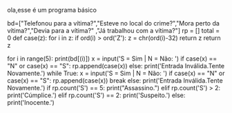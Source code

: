 ola,esse é um programa básico

bd=["Telefonou para a vítima?","Esteve no local do crime?","Mora perto da vítima?","Devia para a vítima?"
,"Já trabalhou com a vítima?"]
rp = []
total = 0
def case(z):
    for i in z:
        if ord(i) > ord('Z'):
            z = chr(ord(i)-32)
            return z
        return z
            
for i in range(5):
    print(bd[(i)])
    x = input('S = Sim | N = Não: ')
    if case(x) == "N" or case(x) == "S":
        rp.append(case(x))
    else:
        print('Entrada Inválida.Tente Novamente.')
        while True:
            x = input('S = Sim | N = Não: ')
            if case(x) == "N" or case(x) == "S":
                rp.append(case(x))
                break
            else:
                print('Entrada Inválida.Tente Novamente.')
if rp.count('S') == 5:
        print("Assassino.")
elif rp.count('S') > 2:
        print('Cúmplice.')
elif rp.count('S') == 2:
        print('Suspeito.')
else:
        print('Inocente.')
